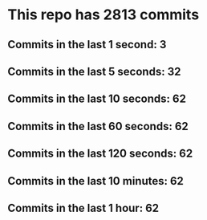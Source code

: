 # This repo has 2813 commits

## Commits in the last 1 second: 3
## Commits in the last 5 seconds: 32
## Commits in the last 10 seconds: 62
## Commits in the last 60 seconds: 62
## Commits in the last 120 seconds: 62
## Commits in the last 10 minutes: 62
## Commits in the last 1 hour: 62

